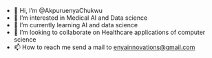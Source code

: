 - 👋 Hi, I’m @AkpuruenyaChukwu
- 👀 I’m interested in Medical AI and Data science
- 🌱 I’m currently learning AI and data science
- 💞️ I’m looking to collaborate on  Healthcare applications of computer science
- 📫 How to reach me send a mail to enyainnovations@gmail.com

<!---
AkpuruenyaChukwu/AkpuruenyaChukwu is a ✨ special ✨ repository because its `README.md` (this file) appears on your GitHub profile.
You can click the Preview link to take a look at your changes.
--->
